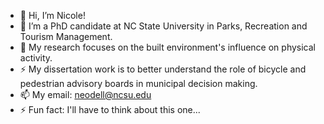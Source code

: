- 👋 Hi, I’m Nicole!
- 👀 I’m a PhD candidate at NC State University in Parks, Recreation and Tourism Management.
- 🌱 My research focuses on the built environment's influence on physical activity.
- ⚡ My dissertation work is to better understand the role of bicycle and pedestrian advisory boards in municipal decision making. 
- 📫 My email: neodell@ncsu.edu
- ⚡ Fun fact: I'll have to think about this one...

<!---
neodell/neodell is a ✨ special ✨ repository because its `README.md` (this file) appears on your GitHub profile.
You can click the Preview link to take a look at your changes.
--->
